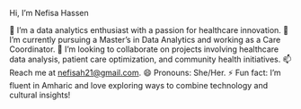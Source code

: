 Hi, I’m Nefisa Hassen

👀 I’m a data analytics enthusiast with a passion for healthcare innovation.
🌱 I’m currently pursuing a Master’s in Data Analytics and working as a Care Coordinator.
💞️ I’m looking to collaborate on projects involving healthcare data analysis, patient care optimization, and community health initiatives.
📫 Reach me at nefisah21@gmail.com.
😄 Pronouns: She/Her.
⚡ Fun fact: I’m fluent in Amharic and love exploring ways to combine technology and cultural insights!
